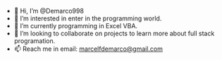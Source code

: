- 👋 Hi, I’m @Demarco998
- 👀 I’m interested in enter in the programming world.
- 🌱 I’m currently programming in Excel VBA.
- 💞️ I’m looking to collaborate on projects to learn more about full stack programation.
- 📫 Reach me in email: marcelfdemarco@gmail.com



<!---
Demarco998/Demarco998 is a ✨ special ✨ repository because its `README.md` (this file) appears on your GitHub profile.
You can click the Preview link to take a look at your changes.
--->
